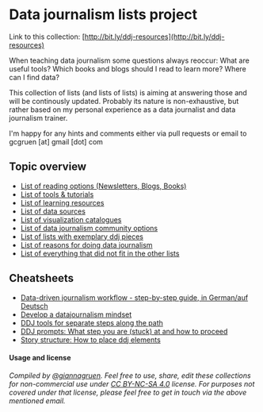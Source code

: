 # Data journalism lists project

Link to this collection: [http://bit.ly/ddj-resources](http://bit.ly/ddj-resources)

When teaching data journalism some questions always reoccur: What are useful tools? Which books and blogs should I read to learn more? Where can I find data? 

This collection of lists (and lists of lists) is aiming at answering those and will be continously updated. Probably its nature is non-exhaustive, but rather based on my personal experience as a data journalist and data journalism trainer.

I'm happy for any hints and comments either via pull requests or email to gcgruen [at] gmail [dot] com

## Topic overview

- [List of reading options (Newsletters, Blogs, Books)](ddj-reading-options.md)
- [List of tools & tutorials](ddj-tools-list.md)
- [List of learning resources](ddj-learning-resources.md)
- [List of data sources](ddj-data-sources.md)
- [List of visualization catalogues](data-visualization-catalogues.md)
- [List of data journalism community options](ddj-community.md)
- [List of lists with exemplary ddj pieces](list-of-lists-ddj-examples.md)
- [List of reasons for doing data journalism](why-data-journalism.md)
- [List of everything that did not fit in the other lists](ddj-even-more-list.md)

## Cheatsheets
- [Data-driven journalism workflow - step-by-step guide, in German/auf Deutsch](cheatsheets/DDJ-Flowchart_DE.pdf)
- [Develop a datajournalism mindset](cheatsheets/DDJ-way-of-thinking.pdf)
- [DDJ tools for separate steps along the path](cheatsheets/DDJ_Pathway_Resources.pdf)
- [DDJ prompts: What step you are (stuck) at and how to proceed](cheatsheets/DataWrangling_Prompts.docx)
- [Story structure: How to place ddj elements](cheatsheets/DDJ_StoryStructure_Options.pdf)


#### Usage and license
*Compiled by [@giannagruen](twitter.com/giannagruen).* 
*Feel free to use, share, edit these collections for non-commercial use under [CC BY-NC-SA 4.0](https://creativecommons.org/licenses/by-nc-sa/4.0/) license. For purposes not covered under that license, please feel free to get in touch via the above mentioned email.*